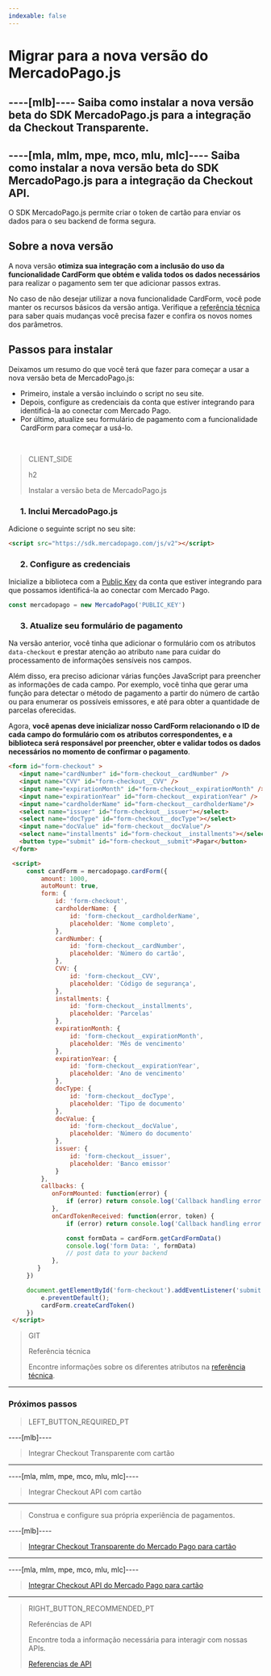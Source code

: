 ```yaml
---
indexable: false  
---
```


# Migrar para a nova versão do MercadoPago.js

----[mlb]----
Saiba como instalar a **nova versão beta do SDK MercadoPago.js para a integração da Checkout Transparente**.
------------ 
----[mla, mlm, mpe, mco, mlu, mlc]---- 
Saiba como instalar a **nova versão beta do SDK MercadoPago.js para a integração da Checkout API**.
------------ 

O SDK MercadoPago.js permite criar o token de cartão para enviar os dados para o seu backend de forma segura.

## Sobre a nova versão

A nova versão **otimiza sua integração com a inclusão do uso da funcionalidade CardForm que obtém e valida todos os dados necessários** para realizar o pagamento sem ter que adicionar passos extras. 

No caso de não desejar utilizar a nova funcionalidade CardForm, você pode manter os recursos básicos da versão antiga. Verifique a [referência técnica](https://github.com/mercadopago/sdk-js) para saber quais mudanças você precisa fazer e confira os novos nomes dos parâmetros.

## Passos para instalar

Deixamos um resumo do que você terá que fazer para começar a usar a nova versão beta de MercadoPago.js:

* Primeiro, instale a versão incluindo o script no seu site. 
* Depois, configure as credenciais da conta que estiver integrando para identificá-la ao conectar com Mercado Pago.
* Por último, atualize seu formulário de pagamento com a funcionalidade CardForm para começar a usá-lo.

<br>

> CLIENT_SIDE
>
> h2
>
> Instalar a versão beta de MercadoPago.js

### &nbsp;&nbsp;&nbsp;&nbsp;&nbsp;&nbsp;1. Inclui MercadoPago.js

Adicione o seguinte script no seu site:

```html
<script src="https://sdk.mercadopago.com/js/v2"></script>
```

### &nbsp;&nbsp;&nbsp;&nbsp;&nbsp;&nbsp;2. Configure as credenciais

Inicialize a biblioteca com a [Public Key]([FAKER][CREDENTIALS][URL]) da conta que estiver integrando para que possamos identificá-la ao conectar com Mercado Pago.

```javascript
const mercadopago = new MercadoPago('PUBLIC_KEY')
```

### &nbsp;&nbsp;&nbsp;&nbsp;&nbsp;&nbsp;3. Atualize seu formulário de pagamento


Na versão anterior, você tinha que adicionar o formulário com os atributos `data-checkout` e prestar atenção ao atributo `name` para cuidar do processamento de informações sensíveis nos campos. 

Além disso, era preciso adicionar várias funções JavaScript para preencher as informações de cada campo. Por exemplo, você tinha que gerar uma função para detectar o método de pagamento a partir do número de cartão ou para enumerar os possíveis emissores, e até para obter a quantidade de parcelas oferecidas.

Agora, **você apenas deve inicializar nosso CardForm relacionando o ID de cada campo do formulário com os atributos correspondentes, e a biblioteca será responsável por preencher, obter e validar todos os dados necessários no momento de confirmar o pagamento**.

```html
<form id="form-checkout" >
   <input name="cardNumber" id="form-checkout__cardNumber" />
   <input name="CVV" id="form-checkout__CVV" />
   <input name="expirationMonth" id="form-checkout__expirationMonth" />
   <input name="expirationYear" id="form-checkout__expirationYear" />
   <input name="cardholderName" id="form-checkout__cardholderName"/>
   <select name="issuer" id="form-checkout__issuer"></select>
   <select name="docType" id="form-checkout__docType"></select>
   <input name="docValue" id="form-checkout__docValue"/>
   <select name="installments" id="form-checkout__installments"></select>
   <button type="submit" id="form-checkout__submit">Pagar</button>
 </form>

 <script>
     const cardForm = mercadopago.cardForm({
         amount: 1000,
         autoMount: true,
         form: {
             id: 'form-checkout',
             cardholderName: {
                 id: 'form-checkout__cardholderName',
                 placeholder: 'Nome completo',
             },
             cardNumber: {
                 id: 'form-checkout__cardNumber',
                 placeholder: 'Número do cartão',
             },
             CVV: {
                 id: 'form-checkout__CVV',
                 placeholder: 'Código de segurança',
             },
             installments: {
                 id: 'form-checkout__installments',
                 placeholder: 'Parcelas'
             },
             expirationMonth: {
                 id: 'form-checkout__expirationMonth',
                 placeholder: 'Mês de vencimento'
             },
             expirationYear: {
                 id: 'form-checkout__expirationYear',
                 placeholder: 'Ano de vencimento'
             },
             docType: {
                 id: 'form-checkout__docType',
                 placeholder: 'Tipo de documento'
             },
             docValue: {
                 id: 'form-checkout__docValue',
                 placeholder: 'N​ú​mero do documento​'
             },
             issuer: {
                 id: 'form-checkout__issuer',
                 placeholder: 'Banco emissor'
             }
         },
         callbacks: {
            onFormMounted: function(error) {
                if (error) return console.log('Callback handling error ', error);
            },
            onCardTokenReceived: function(error, token) {
                if (error) return console.log('Callback handling error ', error);

                const formData = cardForm.getCardFormData()
                console.log('form Data: ', formData)
                // post data to your backend
            },
        }
     })

     document.getElementById('form-checkout').addEventListener('submit', function(e) {
         e.preventDefault();
         cardForm.createCardToken()
     })
 </script>
```

> GIT
> 
> Referência técnica
> 
> Encontre informações sobre os diferentes atributos na [referência técnica](https://github.com/mercadopago/sdk-js).

---
### Próximos passos

> LEFT_BUTTON_REQUIRED_PT
>
----[mlb]----
> Integrar Checkout Transparente com cartão
------------
----[mla, mlm, mpe, mco, mlu, mlc]----
> Integrar Checkout API com cartão
------------
>
> Construa e configure sua própria experiência de pagamentos.
>
----[mlb]----
> [Integrar Checkout Transparente do Mercado Pago para cartão](https://www.mercadopago[FAKER][URL][DOMAIN]/developers/pt/guides/online-payments/checkout-api/receiving-payment-by-card/)
------------
----[mla, mlm, mpe, mco, mlu, mlc]----
> [Integrar Checkout API do Mercado Pago para cartão](https://www.mercadopago[FAKER][URL][DOMAIN]/developers/pt/guides/online-payments/checkout-api/receiving-payment-by-card/)
------------

> RIGHT_BUTTON_RECOMMENDED_PT
>
> Referéncias de API
>
> Encontre toda a informação necessária para interagir com nossas APIs.
>
> [Referencias de API](https://www.mercadopago.FAKER][URL][DOMAIN]/developers/pt/reference)
